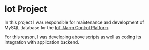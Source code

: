 # Iot Project

In this project I was responsible for maintenance and development of MySQL database for the [IoT Alarm Control Platform](https://github.com/BartoszJatczyszyn/Project_IoT).

For this reason, I was developing above scripts as well as coding its integration with application backend. 
